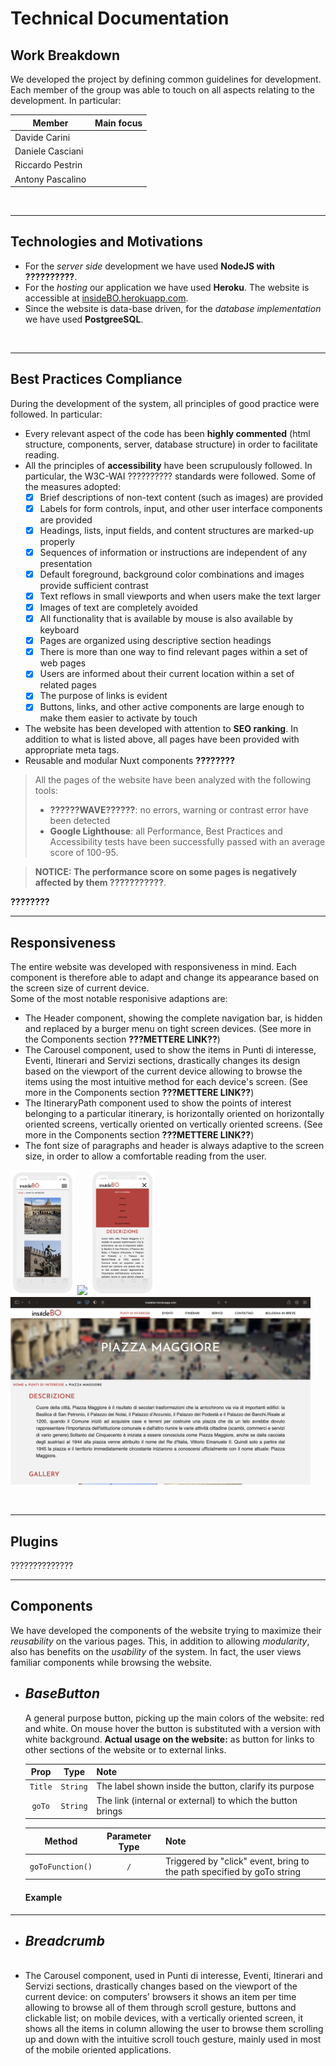 # Technical Documentation

## **Work Breakdown**

We developed the project by defining common guidelines for development. Each member of the group was able to touch on all aspects relating to the development. In particular:

| Member          | Main focus                                            |
| --------------- | ----------------------------------------------------- |
| Davide Carini      | |
| Daniele Casciani  |         |
| Riccardo Pestrin|         |
| Antony Pascalino|           |

<br>

---

## **Technologies and Motivations**

- For the _server side_ development we have used **NodeJS with ??????????**.
- For the _hosting_ our application we have used **Heroku**. The website is accessible at [insideBO.herokuapp.com](https://insidebo.herokuapp.com/).
- Since the website is data-base driven, for the _database implementation_ we have used **PostgreeSQL**.

<br>

---

## **Best Practices Compliance**

During the development of the system, all principles of good practice were followed. In particular:

- Every relevant aspect of the code has been **highly commented** (html structure, components, server, database structure) in order to facilitate reading.
- All the principles of **accessibility** have been scrupulously followed. In particular, the W3C-WAI ?????????? standards were followed. Some of the measures adopted:
  - [x] Brief descriptions of non-text content (such as images) are provided
  - [x] Labels for form controls, input, and other user interface components are provided
  - [x] Headings, lists, input fields, and content structures are marked-up properly
  - [x] Sequences of information or instructions are independent of any presentation
  - [x] Default foreground, background color combinations and images provide sufficient contrast
  - [x] Text reflows in small viewports and when users make the text larger
  - [x] Images of text are completely avoided
  - [x] All functionality that is available by mouse is also available by keyboard
  - [x] Pages are organized using descriptive section headings
  - [x] There is more than one way to find relevant pages within a set of web pages
  - [x] Users are informed about their current location within a set of related pages
  - [x] The purpose of links is evident
  - [x] Buttons, links, and other active components are large enough to make them easier to activate by touch

- The website has been developed with attention to **SEO ranking**. In addition to what is listed above, all pages have been provided with appropriate meta tags.
- Reusable and modular Nuxt components **????????**

> All the pages of the website have been analyzed with the following tools:
>
> - **??????WAVE??????**: no errors, warning or contrast error have been detected
> - **Google Lighthouse**: all Performance, Best Practices and Accessibility tests have been successfully passed with an average score of 100-95.

> **NOTICE: The performance score on some pages is negatively affected by them ???????????**.

[//]: # (Here include the image fo analysis tools for performance and accessibility)
**????????**

---

## **Responsiveness**

The entire website was developed with responsiveness in mind. Each component is therefore able to adapt and change its appearance based on the screen size of current device.  
Some of the most notable responisive adaptions are:
- The Header component, showing the complete navigation bar, is hidden and replaced by a burger menu on tight screen devices. (See more in the Components section **???METTERE LINK??**)
- The Carousel component, used to show the items in Punti di interesse, Eventi, Itinerari and Servizi sections, drastically changes its design based on the viewport of the current device allowing to browse the items using the most intuitive method for each device's screen. (See more in the Components section **???METTERE LINK??**)
- The ItineraryPath component used to show the points of interest belonging to a particular itinerary, is horizontally oriented on horizontally oriented screens, vertically oriented on vertically oriented screens. (See more in the Components section **???METTERE LINK??**)
- The font size of paragraphs and header is always adaptive to the screen size, in order to allow a comfortable reading from the user.

<p float="left">
<img src="./img/phone.png" height="200">
<img src="./img/pc.png" height="300">
<img src="./img/phone1.png" height="200">
<img src="./img/pc1.png" height="300">
</p>

<br>

---

## **Plugins**
??????????????

---

## **Components**

We have developed the components of the website trying to maximize their _reusability_ on the various pages. This, in addition to allowing _modularity_, also has benefits on the _usability_ of the system. In fact, the user views familiar components while browsing the website. 


- ## **_BaseButton_**

  A general purpose button, picking up the main colors of the website: red and white. On mouse hover the button is substituted with a version with white background.
  **Actual usage on the website:** as button for links to other sections of the website or to external links.

  |  Prop   |   Type   | Note                                                       |
  |:-------:|:--------:|:-----------------------------------------------------------|
  | `Title` | `String` | The label shown inside the button, clarify its purpose     |
  | `goTo`  | `String` | The link (internal or external) to which the button brings |

  |      Method      | Parameter Type |                                  Note                                 |
  |:----------------:|:---------------------------------------------------------------------:|:-----------------------------------------------------------------------|
  | `goToFunction()` |      `/`       | Triggered by "click" event, bring to the path specified by goTo string|


  #### Example

    <baseButton title="Tutti gli eventi" goto="eventi"></baseButton>

***

- ## **_Breadcrumb_**
  <br>
- The Carousel component, used in Punti di interesse, Eventi, Itinerari and Servizi sections, drastically changes based on the viewport of the current device: on computers' browsers it shows an item per time allowing to browse all of them through scroll gesture, buttons and clickable list; on mobile devices, with a vertically oriented screen, it shows all the items in column allowing the user to browse them scrolling up and down with the intuitive scroll touch gesture, mainly used in most of the mobile oriented applications.
